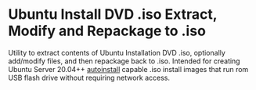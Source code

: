 # Ubuntu Install DVD .iso Extract, Modify and Repackage to .iso
Utility to extract contents of Ubuntu Installation DVD .iso, optionally add/modify files, and then repackage back to .iso. Intended for creating Ubuntu Server 20.04++ [autoinstall](https://ubuntu.com/server/docs/install/autoinstall) capable .iso install images that run rom USB flash drive without requiring network access. 

